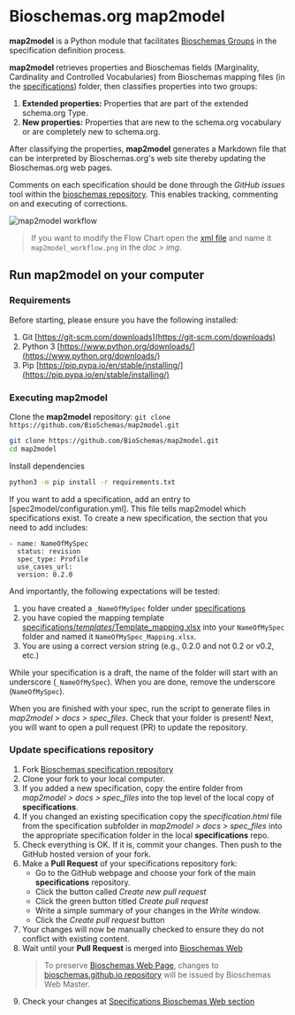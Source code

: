 # Bioschemas.org map2model

**map2model** is a Python module that facilitates [Bioschemas Groups](http://bioschemas.org/groups/) in the specification definition process.

**map2model** retrieves properties and Bioschemas fields (Marginality, Cardinality and Controlled Vocabularies) from Bioschemas mapping files (in the [specifications](specifications)) folder, then classifies properties into two groups:
1. **Extended properties:** Properties that are part of the extended schema.org Type.
1. **New properties:** Properties that are new to the schema.org vocabulary or are completely new to schema.org.

After classifying the properties, **map2model** generates a Markdown file that can be interpreted by Bioschemas.org's web site thereby updating the Bioschemas.org web pages.

Comments on each specification should be done through the *GitHub issues* tool within the [bioschemas repository](https://github.com/BioSchemas/bioschemas). This enables tracking, commenting on and executing of corrections.

![map2model workflow](docs/img/map2model_workflow.png)
> If you want to modify the Flow Chart open the [xml file](docs/img/map2model_workflow.xml) and name it `map2model_workflow.png` in the *doc > img*.

## Run map2model on your computer

### Requirements

Before starting, please ensure you have the following installed:
1. Git [https://git-scm.com/downloads](https://git-scm.com/downloads)
1. Python 3  [https://www.python.org/downloads/](https://www.python.org/downloads/)
1. Pip [https://pip.pypa.io/en/stable/installing/](https://pip.pypa.io/en/stable/installing/)


### Executing map2model

Clone the **map2model** repository: ```git clone https://github.com/BioSchemas/map2model.git```

```bash
git clone https://github.com/BioSchemas/map2model.git
cd map2model
```

Install dependencies

```bash
python3 -m pip install -r requirements.txt
```

If you want to add a specification, add an entry to [spec2model/configuration.yml]. This file tells map2model which specifications exist. To create a new specification, the section that you need to add includes:

```
- name: NameOfMySpec
  status: revision
  spec_type: Profile
  use_cases_url:
  version: 0.2.0
```

And importantly, the following expectations will be tested:
  1. you have created a `_NameOfMySpec` folder under [specifications](specifications)
  2. you have copied the mapping template [specifications/_templates_/Template_mapping.xlsx](specifications/_templates_/mapping.xlsx) into your `NameOfMySpec` folder and named it `NameOfMySpec_Mapping.xlsx`.
  3. You are using a correct version string (e.g., 0.2.0 and not 0.2 or v0.2, etc.)

While your specification is a draft, the name of the folder will start with an underscore (`_NameOfMySpec`). When you are done, remove the underscore (`NameOfMySpec`).

When you are finished with your spec, run the script to generate files in *map2model > docs > spec_files*. Check that your folder is present! Next, you will want to open a pull request (PR) to update the repository.

### Update specifications repository

1. Fork [Bioschemas specification repository](https://github.com/BioSchemas/specifications)
1. Clone your fork to your local computer.
1. If you added a new specification, copy the entire folder from *map2model > docs > spec_files* into the top level of the local copy of **specifications**.
1. If you changed an existing specification copy the *specification.html* file from the specification subfolder in *map2model > docs > spec_files* into the appropriate specification folder in the local **specifications** repo.
1. Check everything is OK. If it is, commit your changes. Then push to the GitHub hosted version of your fork.
1. Make a **Pull Request** of your specifications repository fork:
      - Go to the GitHub webpage and choose your fork of the main **specifications** repository.
      - Click the button called *Create new pull request*
      - Click the green button titled *Create pull request*
      - Write a simple summary of your changes in the *Write* window.
      - Click the *Create pull request* button
1. Your changes will now be manually checked to ensure they do not conflict with existing content.
1. Wait until your **Pull Request** is merged into [Bioschemas Web](https://github.com/BioSchemas/bioschemas.github.io)
      > To preserve [Bioschemas Web Page](http://bioschemas.org), changes to [bioschemas.github.io repository](https://github.com/BioSchemas/bioschemas.github.io) will be issued by Bioschemas Web Master.
1. Check your changes at [Specifications Bioschemas Web section](htt://bioschemas.org/bsc_specs)
